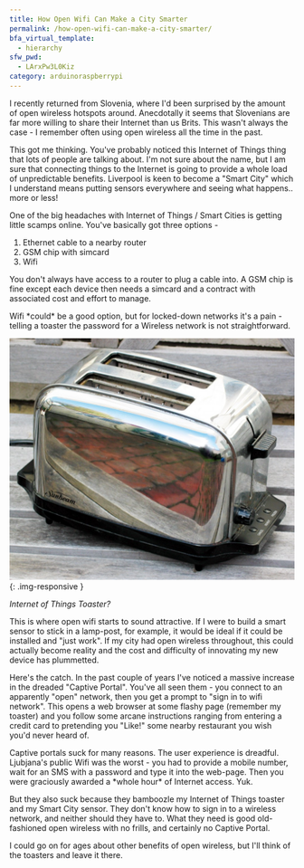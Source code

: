 ```yaml
---
title: How Open Wifi Can Make a City Smarter
permalink: /how-open-wifi-can-make-a-city-smarter/
bfa_virtual_template:
  - hierarchy
sfw_pwd:
  - LArxPw3L0Kiz
category: arduinoraspberrypi
---
```

I recently returned from Slovenia, where I'd been surprised by the amount of open wireless hotspots around. Anecdotally it seems that Slovenians are far more willing to share their Internet than us Brits. This wasn't always the case - I remember often using open wireless all the time in the past.

This got me thinking. You've probably noticed this Internet of Things thing that lots of people are talking about. I'm not sure about the name, but I am sure that connecting things to the Internet is going to provide a whole load of unpredictable benefits. Liverpool is keen to become a "Smart City" which I understand means putting sensors everywhere and seeing what happens.. more or less!

One of the big headaches with Internet of Things / Smart Cities is getting little scamps online. You've basically got three options -

1. Ethernet cable to a nearby router
2. GSM chip with simcard
3. Wifi

You don't always have access to a router to plug a cable into. A GSM chip is fine except each device then needs a simcard and a contract with associated cost and effort to manage.

Wifi \*could\* be a good option, but for locked-down networks it's a pain - telling a toaster the password for a Wireless network is not straightforward.

![Internet of Things Toaster?](/img/internet-of-things-toaster.jpg){: .img-responsive }

*Internet of Things Toaster?*

This is where open wifi starts to sound attractive. If I were to build a smart sensor to stick in a lamp-post, for example, it would be ideal if it could be installed and "just work". If my city had open wireless throughout, this could actually become reality and the cost and difficulty of innovating my new device has plummetted.

Here's the catch. In the past couple of years I've noticed a massive increase in the dreaded "Captive Portal". You've all seen them - you connect to an apparently "open" network, then you get a prompt to "sign in to wifi network". This opens a web browser at some flashy page (remember my toaster) and you follow some arcane instructions ranging from entering a credit card to pretending you "Like!" some nearby restaurant you wish you'd never heard of.

Captive portals suck for many reasons. The user experience is dreadful. Ljubjana's public Wifi was the worst - you had to provide a mobile number, wait for an SMS with a password and type it into the web-page. Then you were graciously awarded a \*whole hour\* of Internet access. Yuk.

But they also suck because they bamboozle my Internet of Things toaster and my Smart City sensor. They don't know how to sign in to a wireless network, and neither should they have to. What they need is good old-fashioned open wireless with no frills, and certainly no Captive Portal.

I could go on for ages about other benefits of open wireless, but I'll think of the toasters and leave it there.
